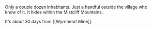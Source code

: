 Only a couple dozen inhabitants. Just a handful outside the village who know of it. It hides within the Mistcliff Mountains.

It's about 30 days from [[Wyrnheart Mine]].
